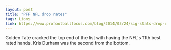 ```yaml
---
layout: post
title: "PFF NFL drop rates"
tags: Lions
link: https://www.profootballfocus.com/blog/2014/03/24/sig-stats-drop-rate-wrs/?utm_source=feedly&utm_reader=feedly&utm_medium=rss&utm_campaign=sig-stats-drop-rate-wrs
---
```


Golden Tate cracked the top end of the list with having the NFL's 11th best rated hands.  Kris Durham was the second from the bottom.
